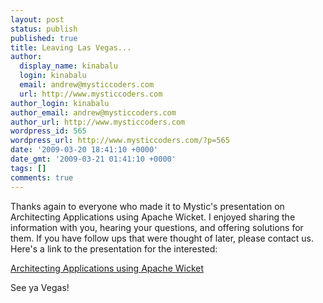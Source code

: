 ```yaml
---
layout: post
status: publish
published: true
title: Leaving Las Vegas...
author:
  display_name: kinabalu
  login: kinabalu
  email: andrew@mysticcoders.com
  url: http://www.mysticcoders.com
author_login: kinabalu
author_email: andrew@mysticcoders.com
author_url: http://www.mysticcoders.com
wordpress_id: 565
wordpress_url: http://www.mysticcoders.com/?p=565
date: '2009-03-20 18:41:10 +0000'
date_gmt: '2009-03-21 01:41:10 +0000'
tags: []
comments: true
---
```

<p>Thanks again to everyone who made it to Mystic's presentation on Architecting Applications using Apache Wicket.  I enjoyed sharing the information with you, hearing your questions, and offering solutions for them.  If you have follow ups that were thought of later, please contact us.  Here's a link to the presentation for the interested:</p>
<p><a href="http://www.mysticcoders.com/tssjsvegas2009/">Architecting Applications using Apache Wicket</a></p>
<p>See ya Vegas!</p>
